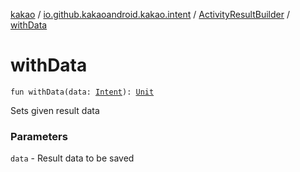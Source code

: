 [kakao](../../index.md) / [io.github.kakaoandroid.kakao.intent](../index.md) / [ActivityResultBuilder](index.md) / [withData](./with-data.md)

# withData

`fun withData(data: `[`Intent`](https://developer.android.com/reference/android/content/Intent.html)`): `[`Unit`](https://kotlinlang.org/api/latest/jvm/stdlib/kotlin/-unit/index.html)

Sets given result data

### Parameters

`data` - Result data to be saved